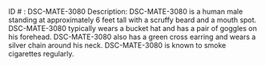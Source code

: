 ID # : DSC-MATE-3080
Description: DSC-MATE-3080 is a human male standing at approximately 6 feet tall with a scruffy beard and a mouth spot. DSC-MATE-3080 typically wears a bucket hat and has a pair of goggles on his forehead. DSC-MATE-3080 also has a green cross earring and wears a silver chain around his neck. DSC-MATE-3080 is known to smoke cigarettes regularly.